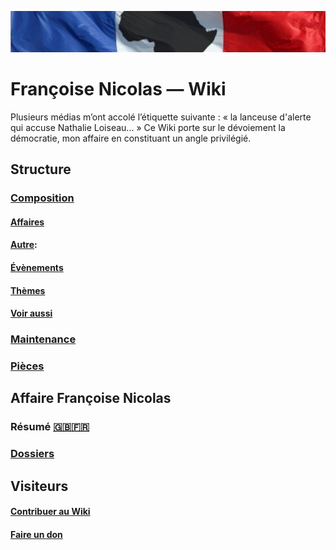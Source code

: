 ![image-mise-en-avant](_aux/francafrique.png)

# Françoise Nicolas — Wiki

Plusieurs médias m’ont accolé l’étiquette suivante : « la lanceuse d'alerte qui accuse Nathalie Loiseau... » Ce Wiki porte sur le dévoiement la démocratie, mon affaire en constituant un angle privilégié.

## Structure
### [Composition](./composition/README.md)
#### [Affaires](./composition/affaires.md)
#### [Autre](./composition/autre.md):
#### [Évènements](./composition/even.md)
#### [Thèmes](./composition/themes.md)
#### [Voir aussi](./composition/voiraussi.md)
### [Maintenance](./maintenance/README.md)
### [Pièces](./pieces/README.md)

## Affaire Françoise Nicolas
### Résumé [🇬🇧](./composition/en.md)[🇫🇷](./composition/fr.md)
### [Dossiers](./composition/fn.md)

## Visiteurs
#### [Contribuer au Wiki](./composition/contrib.md)
#### [Faire un don](./composition/don.md)

